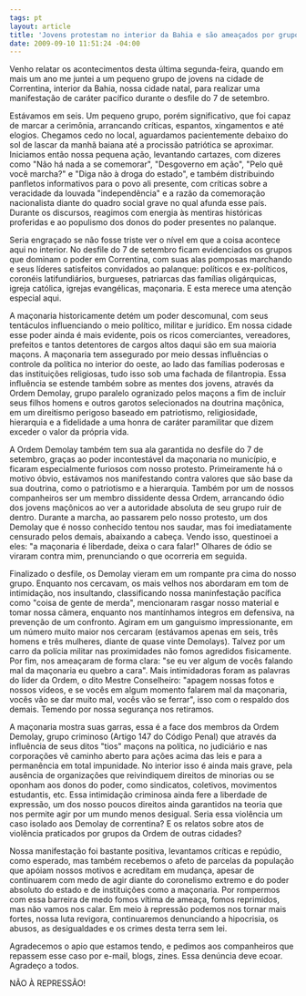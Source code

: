 ```yaml
---
tags: pt
layout: article
title: 'Jovens protestam no interior da Bahia e são ameaçados por grupo maçônico'
date: 2009-09-10 11:51:24 -04:00
---
```


Venho relatar os acontecimentos desta última segunda-feira, quando em mais um
ano me juntei a um pequeno grupo de jovens na cidade de Correntina, interior da
Bahia, nossa cidade natal, para realizar uma manifestação de caráter pacífico
durante o desfile do 7 de setembro.

Estávamos em seis. Um pequeno grupo, porém significativo, que foi capaz de
marcar a cerimônia, arrancando críticas, espantos, xingamentos e até elogios.
Chegamos cedo no local, aguardamos pacientemente debaixo do sol de lascar da
manhã baiana até a procissão patriótica se aproximar. Iniciamos então nossa
pequena ação, levantando cartazes, com dizeres como "Não há nada a se
comemorar", "Desgoverno em ação", "Pelo quê você marcha?" e "Diga não à droga do
estado", e também distribuindo panfletos informativos para o povo ali presente,
com críticas sobre a veracidade da louvada "independência" e a razão da
comemoração nacionalista diante do quadro social grave no qual afunda esse país.
Durante os discursos, reagimos com energia às mentiras históricas proferidas e
ao populismo dos donos do poder presentes no palanque.

Seria engraçado se não fosse triste ver o nível em que a coisa acontece aqui no
interior. No desfile do 7 de setembro ficam evidenciados os grupos que dominam o
poder em Correntina, com suas alas pomposas marchando e seus líderes satisfeitos
convidados ao palanque: políticos e ex-políticos, coronéis latifundiários,
burgueses, patriarcas das famílias oligárquicas, igreja católica, igrejas
evangélicas, maçonaria. E esta merece uma atenção especial aqui.

A maçonaria historicamente detém um poder descomunal, com seus tentáculos
influenciando o meio político, militar e jurídico. Em nossa cidade esse poder
ainda é mais evidente, pois os ricos comerciantes, vereadores, prefeitos e
tantos detentores de cargos altos daqui são em sua maioria maçons. A maçonaria
tem assegurado por meio dessas influências o controle da política no interior do
oeste, ao lado das famílias poderosas e das instituições religiosas, tudo isso
sob uma fachada de filantropia. Essa influência se estende também sobre as
mentes dos jovens, através da Ordem Demolay, grupo paralelo ogranizado pelos
maçons a fim de incluir seus filhos homens e outros garotos selecionados na
doutrina maçônica, em um direitismo perigoso baseado em patriotismo,
religiosidade, hierarquia e a fidelidade a uma honra de caráter paramilitar que
dizem exceder o valor da própria vida.

A Ordem Demolay também tem sua ala garantida no desfile do 7 de setembro, graças
ao poder incontestável da maçonaria no município, e ficaram especialmente
furiosos com nosso protesto. Primeiramente há o motivo óbvio, estávamos nos
manifestando contra valores que são base da sua doutrina, como o patriotismo e a
hierarquia. Também por um de nossos companheiros ser um membro dissidente dessa
Ordem, arrancando ódio dos jovens maçônicos ao ver a autoridade absoluta de seu
grupo ruir de dentro. Durante a marcha, ao passarem pelo nosso protesto, um dos
Demolay que é nosso conhecido tentou nos saudar, mas foi imediatamente censurado
pelos demais, abaixando a cabeça. Vendo isso, questinoei a eles: "a maçonaria é
liberdade, deixa o cara falar!" Olhares de ódio se viraram contra mim,
prenunciando o que ocorreria em seguida.

Finalizado o desfile, os Demolay vieram em um rompante pra cima do nosso grupo.
Enquanto nos cercavam, os mais velhos nos abordaram em tom de intimidação, nos
insultando, classificando nossa maninfestação pacífica como "coisa de gente de
merda", mencionaram rasgar nosso material e tomar nossa câmera, enquanto nos
mantínhamos íntegros em defensiva, na prevenção de um confronto. Agiram em um
ganguismo impressionante, em um número muito maior nos cercaram (estávamos
apenas em seis, três homens e três mulheres, diante de quase vinte Demolays).
Talvez por um carro da polícia militar nas proximidades não fomos agredidos
fisicamente. Por fim, nos ameaçaram de forma clara: "se eu ver algum de vocês
falando mal da maçonaria eu quebro a cara". Mais intimidadoras foram as palavras
do líder da Ordem, o dito Mestre Conselheiro: "apagem nossas fotos e nossos
vídeos, e se vocês em algum momento falarem mal da maçonaria, vocês vão se dar
muito mal, vocês vão se ferrar", isso com o respaldo dos demais. Temendo por
nossa segurança nos retiramos.

A maçonaria mostra suas garras, essa é a face dos membros da Ordem Demolay,
grupo criminoso (Artigo 147 do Código Penal) que através da influência de seus
ditos "tios" maçons na política, no judiciário e nas corporações vê caminho
aberto para ações acima das leis e para a permanência em total impunidade. No
interior isso é ainda mais grave, pela ausência de organizações que reivindiquem
direitos de minorias ou se oponham aos donos do poder, como sindicatos,
coletivos, movimentos estudantis, etc. Essa intimidação criminosa ainda fere a
liberdade de expressão, um dos nosso poucos direitos ainda garantidos na teoria
que nos permite agir por um mundo menos desigual. Seria essa violência um caso
isolado aos Demolay de correntina? E os relatos sobre atos de violência
praticados por grupos da Ordem de outras cidades?

Nossa manifestação foi bastante positiva, levantamos críticas e repúdio, como
esperado, mas também recebemos o afeto de parcelas da população que apóiam
nossos motivos e acreditam em mudança, apesar de continuarem com medo de agir
diante do coronelismo extremo e do poder absoluto do estado e de instituições
como a maçonaria. Por rompermos com essa barreira de medo fomos vítima de
ameaça, fomos reprimidos, mas não vamos nos calar. Em meio à repressão podemos
nos tornar mais fortes, nossa luta revigora, continuaremos denunciando a
hipocrisia, os abusos, as desigualdades e os crimes desta terra sem lei.

Agradecemos o apio que estamos tendo, e pedimos aos companheiros que repassem
esse caso por e-mail, blogs, zines. Essa denúncia deve ecoar. Agradeço a todos.

NÃO À REPRESSÃO!

